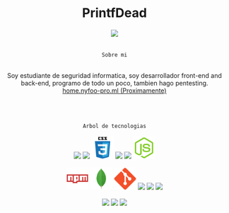 <h1 align="center">PrintfDead</h1>
<p align="center" align-items="center">
  <img align="center" src="https://komarev.com/ghpvc/?username=PrintfDead"/><br><br>
  <p align="center">
    <code>Sobre mi</code><br><br>
    <p align="center">Soy estudiante de seguridad informatica, soy desarrollador front-end and back-end, programo de todo un poco, tambien hago pentesting. <br> <a href="https://home.nyfoo-pro.ml/">home.nyfoo-pro.ml (Proximamente)</a></p>
  </p><br><br>
  <p align="center">
    <code>Arbol de tecnologias</code><br><br>
    <img src="https://upload.wikimedia.org/wikipedia/commons/thumb/4/4c/Typescript_logo_2020.svg/1024px-Typescript_logo_2020.svg.png" width=50></img>
    <img src="https://upload.wikimedia.org/wikipedia/commons/thumb/6/61/HTML5_logo_and_wordmark.svg/512px-HTML5_logo_and_wordmark.svg.png" width=50></img>
    <img src="https://raw.githubusercontent.com/devicons/devicon/master/icons/css3/css3-original-wordmark.svg" width=50></img>
    <img src="https://upload.wikimedia.org/wikipedia/commons/thumb/9/99/Unofficial_JavaScript_logo_2.svg/1200px-Unofficial_JavaScript_logo_2.svg.png" width=50</img>
    <img src="https://upload.wikimedia.org/wikipedia/commons/thumb/c/c3/Python-logo-notext.svg/1200px-Python-logo-notext.svg.png" width=50></img>
    <img src="https://raw.githubusercontent.com/devicons/devicon/master/icons/nodejs/nodejs-original.svg" width=50></img></img></br></br>
    <img src="https://raw.githubusercontent.com/devicons/devicon/master/icons/npm/npm-original-wordmark.svg" width=50></img>
    <img src="https://raw.githubusercontent.com/devicons/devicon/master/icons/mongodb/mongodb-original.svg" width=50></img>
    <img src="https://raw.githubusercontent.com/devicons/devicon/master/icons/git/git-original.svg" width=50></img>
    <img src="https://iconape.com/wp-content/png_logo_vector/express-js-logo.png" width="50"></img>
    <img src="https://upload.wikimedia.org/wikipedia/commons/thumb/9/91/Electron_Software_Framework_Logo.svg/2048px-Electron_Software_Framework_Logo.svg.png" width=50></img>
    <img src="https://1000marcas.net/wp-content/uploads/2020/11/MySQL-logo.png" width=50></img></br></br>
    <img src="https://icons-for-free.com/iconfiles/png/512/design+development+facebook+framework+mobile+react+icon-1320165723839064798.png" width=50>
    <img src="https://progsoft.net/images/metasploit-community-edition-icon-6b894e45f96681688c6d29e0376a7ed5aaa636e1.png" width=50></img>
    <img src="https://upload.wikimedia.org/wikipedia/commons/thumb/3/3f/Fedora_logo.svg/1024px-Fedora_logo.svg.png" width=50></img>
    <!--<img src="https://upload.wikimedia.org/wikipedia/commons/thumb/1/18/ISO_C%2B%2B_Logo.svg/306px-ISO_C%2B%2B_Logo.svg.png" width=50></img> lo pondre cuando sea semi-senior en c++-->
  </p>
    
</p>
